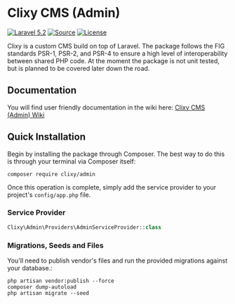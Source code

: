 Clixy CMS (Admin)
================
[![Laravel 5.2](https://img.shields.io/badge/Laravel-5.2-orange.svg?style=flat-square)](http://laravel.com)
[![Source](http://img.shields.io/badge/source-popjelev/clixy.admin-blue.svg?style=flat-square)](https://github.com/popjelev/clixy.admin)
[![License](http://img.shields.io/badge/license-MIT-brightgreen.svg?style=flat-square)](https://tldrlegal.com/license/mit-license)

Clixy is a custom CMS build on top of Laravel.
The package follows the FIG standards PSR-1, PSR-2, and PSR-4 to ensure a high level of interoperability between shared PHP code. At the moment the package is not unit tested, but is planned to be covered later down the road.

Documentation
-------------
You will find user friendly documentation in the wiki here: [Clixy CMS (Admin) Wiki](https://github.com/popjelev/clixy.admin/wiki)

Quick Installation
------------------
Begin by installing the package through Composer. The best way to do this is through your terminal via Composer itself:

```
composer require clixy/admin
```

Once this operation is complete, simply add the service provider to your project's `config/app.php` file.

### Service Provider
```php
Clixy\Admin\Providers\AdminServiceProvider::class
```

### Migrations, Seeds and Files
You'll need to publish vendor's files and run the provided migrations against your database.:
```
php artisan vendor:publish --force
composer dump-autoload
php artisan migrate --seed